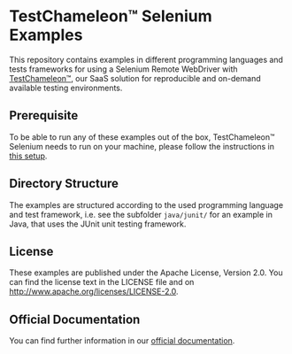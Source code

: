 # TestChameleon™ Selenium Examples

This repository contains examples in different programming languages and tests frameworks for using a Selenium Remote WebDriver with [TestChameleon™](https://www.testbirds.com/technologies/cloud-technologies/), our SaaS solution for reproducible and on-demand available testing environments.

## Prerequisite

To be able to run any of these examples out of the box, TestChameleon™ Selenium needs to run on your machine, please follow the instructions in [this setup](https://confluence.testbirds.com/display/TED/Setup).

## Directory Structure

The examples are structured according to the used programming language and test framework, i.e. see the subfolder `java/junit/` for an example in Java, that uses the JUnit unit testing framework.

## License

These examples are published under the Apache License, Version 2.0.
You can find the license text in the LICENSE file and on http://www.apache.org/licenses/LICENSE-2.0.

## Official Documentation

You can find further information in our [official documentation](https://confluence.testbirds.com/display/TED/).
